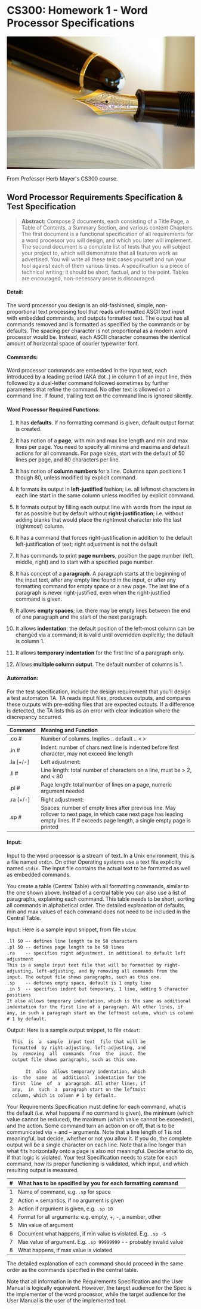 CS300: Homework 1 - Word Processor Specifications
============
![Fountain Pen](pen.jpg)

From Professor Herb Mayer's CS300 course.

Word Processor Requirements Specification & Test Specification
------------

>**Abstract:** Compose 2 documents, each consisting of a Title Page, a Table of Contents, a Summary Section, and various content Chapters. The first document is a functional specification of all requirements for a word processor you will design, and which you later will implement. The second document is a complete list of tests that you will subject your project to, which will demonstrate that all features work as advertised. You will write all these test cases yourself and run your tool against each of them various times. A specification is a piece of technical writing; it should be short, factual, and to the point. Tables are encouraged, non-necessary prose is discouraged.

#### Detail:
The word processor you design is an old-fashioned, simple, non-proportional text processing tool that reads unformatted ASCII text input with embedded commands, and outputs formatted text. The output has all commands removed and is formatted as specified by the commands or by defaults. The spacing per character is not proportional as a modern word processor would be. Instead, each ASCII character consumes the identical amount of horizontal space of courier typewriter font.

#### Commands:
Word processor commands are embedded in the input text, each introduced by a leading period (AKA dot .) in column 1 of an input line, then followed by a dual-letter command followed sometimes by further parameters that refine the command. No other text is allowed on a command line. If found, trailing text on the command line is ignored silently.

#### Word Processor Required Functions:
1. It has **defaults**. If no formatting command is given, default output format is created.

1. It has notion of a **page**, with min and max line length and min and max lines per page. You need to specify all minima and maxima and default actions for all commands. For page sizes, start with the default of 50 lines per page, and 80 characters per line.

1. It has notion of **column numbers** for a line. Columns span positions 1 though 80, unless modified by explicit command.

1. It formats its output in **left-justified** fashion; i.e. all leftmost characters in each line start in the same column unless modified by explicit command.

1. It formats output by filling each output line with words from the input as far as possible but by default without **right-justification**; i.e. without adding blanks that would place the rightmost character into the last (rightmost) column.

1. It has a command that forces right-justification in addition to the default left-justification of text; right adjustment is not the default

1. It has commands to print **page numbers**, position the page number (left, middle, right) and to start with a specified page number.

1. It has concept of a **paragraph**. A paragraph starts at the beginning of the input text, after any empty line found in the input, or after any formatting command for empty space or a new page. The last line of a paragraph is never right-justified, even when the right-justified command is given.

1. It allows **empty spaces**; i.e. there may be empty lines between the end of one paragraph and the start of the next paragraph.

1. It allows **indentation**: the default position of the left-most column can be changed via a command; it is valid until overridden explicitly; the default is column 1.

1. It allows **temporary indentation** for the first line of a paragraph only.

1. Allows **multiple column output**. The default number of columns is 1.

#### Automation:
For the test specification, include the design requirement that you’ll design a test automaton TA. TA reads input files, produces outputs, and compares these outputs with pre-exiting files that are expected outputs. If a difference is detected, the TA lists this as an error with clear indication where the discrepancy occurred.

Command       | Meaning and Function
:--       |:--
.co #     | Number of columns. Implies .. default .. < >
.in #     | Indent: number of chars next line is indented before first character, may not exceed line length
.la [+/-] | Left adjustment:
.ll #     | Line length: total number of characters on a line, must be > 2, and < 80
.pl #     | Page length: total number of lines on a page, numeric argument needed
.ra [+/-] | Right adjustment:
.sp #     | Spaces: number of empty lines after previous line. May rollover to next page, in which case next page has leading empty lines. If # exceeds page length, a single empty page is printed

#### Input:
Input to the word processor is a stream of text. In a Unix environment, this is a file named `stdin`. On other Operating systems use a text file explicitly named `stdin`. The input file contains the actual text to be formatted as well as embedded commands.

You create a table (Central Table) with all formatting commands, similar to the one shown above. Instead of a central table you can also use a list of paragraphs, explaining each command. This table needs to be short, sorting all commands in alphabetical order. The detailed explanation of defaults, min and max values of each command does not need to be included in the Central Table.

Input:
Here is a sample input snippet, from file `stdin`:

```
.ll 50 –- defines line length to be 50 characters
.pl 50 -- defines page length to be 50 lines
.ra    -- specifies right adjustment, in additional to default left adjustment
This is a sample input text file that will be formatted by right-adjusting, left-adjusting, and by removing all commands from the input. The output file shows paragraphs, such as this one.
.sp    -- defines empty space, default is 1 empty line
.in 5  -- specifies indent but temporary, 1 line, adding 5 character positions
It also allows temporary indentation, which is the same as additional indentation for the first line of a paragraph. All other lines, if any, in such a paragraph start on the leftmost column, which is column # 1 by default.
```

Output:
Here is a sample output snippet, to file `stdout`:

```
  This  is  a  sample  input text  file that will be
  formatted  by right-adjusting, left-adjusting, and
  by  removing  all  commands  from  the  input. The
  output file shows paragraphs, such as this one.

       It  also  allows temporary indentation, which
  is  the  same  as  additional  indentation for the
  first  line  of  a  paragraph. All other lines, if
  any,  in  such  a  paragraph start on the leftmost
  column, which is column # 1 by default.
```

Your Requirements Specification must define for each command, what is the default (i.e. what happens if no command is given), the minimum (which value cannot be reduced), the maximum (which value cannot be exceeded), and the action. Some command turn an action on or off, that is to be communicated via + and – arguments. Note that a line length of 1 is not meaningful, but decide, whether or not you allow it. If you do, the complete output will be a single character on each line. Note that a line longer than what fits horizontally onto a page is also not meaningful. Decide what to do, if that logic is violated. Your test Specification needs to state for each command, how its proper functioning is validated, which input, and which resulting output is measured.

\# | What has to be specified by you for each formatting command
:--|:--
1  | Name of command, e.g. `.sp` for space
2  | Action = semantics, if no argument is given
3  | Action if argument is given, e.g. `.sp 10`
4  | Format for all arguments: e.g. empty, +, -, a number, other
5  | Min value of argument
6  | Document what happens, if min value is violated. E.g. `.sp -5`
7  | Max value of argument. E.g. `.sp 99999999` -- probably invalid value
8  | What happens, if max value is violated

The detailed explanation of each command should proceed in the same order as the commands specified in the central table.

Note that all information in the Requirements Specification and the User Manual is logically equivalent. However, the target audience for the Spec is the implementer of the word processor, while the target audience for the User Manual is the user of the implemented tool.

